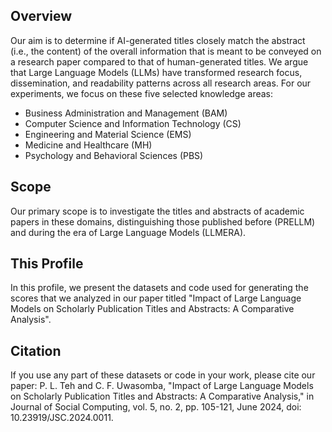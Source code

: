 ## Overview

Our aim is to determine if AI-generated titles closely match the abstract (i.e., the content) of the overall information that is meant to be conveyed on a research paper compared to that of human-generated titles. We argue that Large Language Models (LLMs) have transformed research focus, dissemination, and readability patterns across all research areas. For our experiments, we focus on these five selected knowledge areas:

- Business Administration and Management (BAM)
- Computer Science and Information Technology (CS)
- Engineering and Material Science (EMS)
- Medicine and Healthcare (MH)
- Psychology and Behavioral Sciences (PBS)

## Scope

Our primary scope is to investigate the titles and abstracts of academic papers in these domains, distinguishing those published before (PRELLM) and during the era of Large Language Models (LLMERA).

## This Profile

In this profile, we present the datasets and code used for generating the scores that we analyzed in our paper titled "Impact of Large Language Models on Scholarly Publication Titles and Abstracts: A Comparative Analysis".

## Citation

If you use any part of these datasets or code in your work, please cite our paper:
P. L. Teh and C. F. Uwasomba, "Impact of Large Language Models on Scholarly Publication Titles and Abstracts: A Comparative Analysis," in Journal of Social Computing, vol. 5, no. 2, pp. 105-121, June 2024, doi: 10.23919/JSC.2024.0011. 
